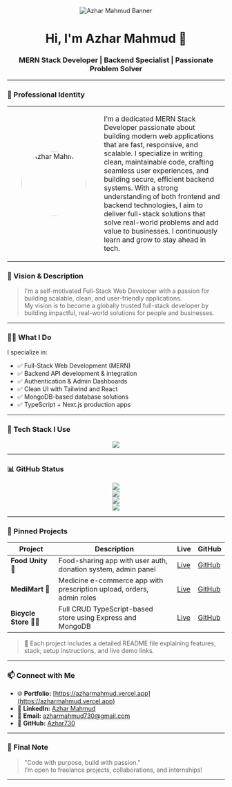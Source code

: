 <!-- 🏞 Banner / Cover Image -->
<p align="center">
  <img src="https://i.postimg.cc/nV6bMDt6/azhar-mahmud-banner.png" alt="Azhar Mahmud Banner" />
</p>

<h1 align="center">Hi, I'm Azhar Mahmud 👋</h1>
<h3 align="center">MERN Stack Developer | Backend Specialist | Passionate Problem Solver</h3>

---

### 👤 Professional Identity

<table align="center">
  <tr>
    <td align="center" width="200">
      <img src="https://i.postimg.cc/CMn9yxfJ/IMG-20230809-145342.png" alt="Azhar Mahmud" width="150" style="border-radius: 50%;" />
    </td>
    <td>
      <p>I’m a dedicated MERN Stack Developer passionate about building modern web applications that are fast, responsive, and scalable. I specialize in writing clean, maintainable code, crafting seamless user experiences, and building secure, efficient backend systems. With a strong understanding of both frontend and backend technologies, I aim to deliver full-stack solutions that solve real-world problems and add value to businesses. I continuously learn and grow to stay ahead in tech.</p>
    </td>
  </tr>
</table>

### 🎯 Vision & Description

> I'm a self-motivated Full-Stack Web Developer with a passion for building scalable, clean, and user-friendly applications.  
> My vision is to become a globally trusted full-stack developer by building impactful, real-world solutions for people and businesses.

---

### 🧑‍💻 What I Do

I specialize in:
- ✅ Full-Stack Web Development (MERN)
- ✅ Backend API development & integration
- ✅ Authentication & Admin Dashboards
- ✅ Clean UI with Tailwind and React
- ✅ MongoDB-based database solutions
- ✅ TypeScript + Next.js production apps

---

### 🧰 Tech Stack I Use

<p align="center">
  <img src="https://skillicons.dev/icons?i=html,css,tailwind,js,ts,react,redux,next,nodejs,express,mongodb,firebase,git,github,vercel,figma" />
</p>

---

### 📊 GitHub Status

<p align="center">
  <img src="https://github-readme-stats.vercel.app/api?username=Azhar730&show_icons=true&theme=radical" />
  <br />
  <img src="https://github-readme-streak-stats.herokuapp.com?user=Azhar730&theme=radical" />
  <br />
  <img src="https://github-readme-stats.vercel.app/api/top-langs/?username=Azhar730&layout=compact&theme=radical" />
  <br />
  <img src="https://github-profile-trophy.vercel.app/?username=Azhar730&theme=radical" />
</p>

---

### 📌 Pinned Projects

| Project | Description | Live | GitHub |
|--------|-------------|------|--------|
| **Food Unity 🍱** | Food-sharing app with user auth, donation system, admin panel | [Live](https://foodunity-cc2e3.web.app) | [GitHub](https://github.com/Azhar730/food-unity) |
| **MediMart 💊** | Medicine e-commerce app with prescription upload, orders, admin roles | [Live](https://medimart-nu.vercel.app) | [GitHub](https://github.com/Azhar730/medi-mart) |
| **Bicycle Store 🚴‍♂️** | Full CRUD TypeScript-based store using Express and MongoDB | [Live](https://cycle-mart-chi.vercel.app) | [GitHub](https://github.com/Azhar730/cycle-mart) |

> 📁 Each project includes a detailed README file explaining features, stack, setup instructions, and live demo links.

---

### 📫 Connect with Me

- 🌐 **Portfolio:** [https://azharmahmud.vercel.app](https://azharmahmud.vercel.app)  
- 💼 **LinkedIn:** [Azhar Mahmud](https://www.linkedin.com/in/azhar-mahmud-437306267)  
- 📧 **Email:** azharmahmud730@gmail.com  
- 🐙 **GitHub:** [Azhar730](https://github.com/Azhar730)

---

### 💬 Final Note

> "Code with purpose, build with passion."  
> I’m open to freelance projects, collaborations, and internships!

---

